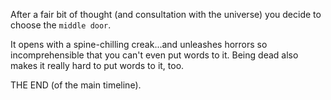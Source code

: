After a fair bit of thought \(and consultation with the universe\) you decide to choose the ```middle door```.

It opens with a spine-chilling creak...and unleashes horrors so incomprehensible that you can't even put words to it. Being dead also makes it really hard to put words to it, too.

THE END \(of the main timeline\).